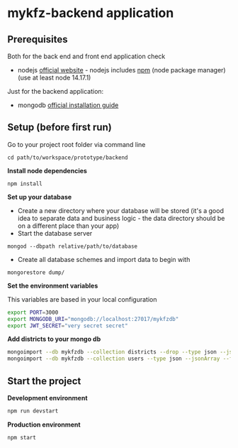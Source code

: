 # mykfz-backend application

## Prerequisites

Both for the back end and front end application check

-   nodejs [official website](https://nodejs.org/en/) - nodejs includes
    [npm](https://www.npmjs.com/) (node package manager) 
    (use at least node 14.17.1)

Just for the backend application:

-   mongodb
    [official installation guide](https://docs.mongodb.org/manual/administration/install-community/)

## Setup (before first run)

Go to your project root folder via command line

```
cd path/to/workspace/prototype/backend
```

**Install node dependencies**

```
npm install
```

**Set up your database**

-   Create a new directory where your database will be stored (it's a good idea
    to separate data and business logic - the data directory should be on a
    different place than your app)
-   Start the database server

```
mongod --dbpath relative/path/to/database
```

-   Create all database schemes and import data to begin with

```
mongorestore dump/
```

**Set the environment variables**

This variables are based in your local configuration

```bash
export PORT=3000
export MONGODB_URI="mongodb://localhost:27017/mykfzdb"
export JWT_SECRET="very secret secret"
```

**Add districts to your mongo db**

```bash
mongoimport --db mykfzdb --collection districts --drop --type json --jsonArray --file ~/path/to/project/backend/resources/district.json
mongoimport --db mykfzdb --collection users --type json --jsonArray --file ~/path/to/prototype/backend/resources/districtUsersHashed.json
```

## Start the project

**Development environment**

```bash
npm run devstart
```

**Production environment**

```bash
npm start
```
